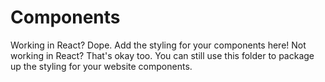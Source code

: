 # Components

Working in React? Dope. Add the styling for your components here! Not working in React? That's okay too. You can still use this folder to package up the styling for your website components.
